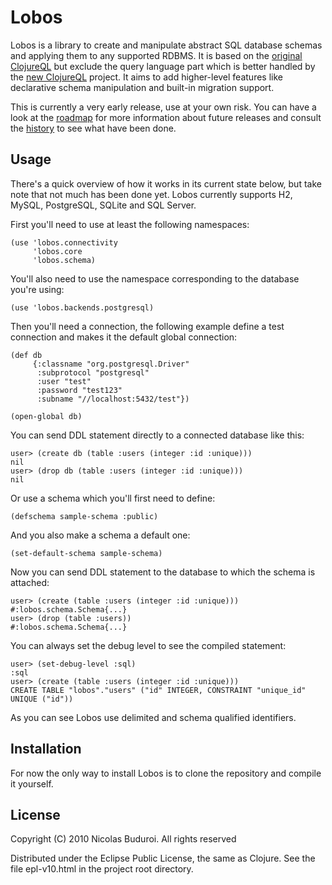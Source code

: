 # Lobos

Lobos is a library to create and manipulate abstract SQL database
schemas and applying them to any supported RDBMS. It is based on the
[original ClojureQL] but exclude the query language part which is better
handled by the [new ClojureQL] project. It aims to add higher-level
features like declarative schema manipulation and built-in migration
support.

This is currently a very early release, use at your own risk. You can
have a look at the [roadmap] for more information about future releases
and consult the [history] to see what have been done.

## Usage

There's a quick overview of how it works in its current state below, but
take note that not much has been done yet. Lobos currently supports H2,
MySQL, PostgreSQL, SQLite and SQL Server.

First you'll need to use at least the following namespaces:
    
    (use 'lobos.connectivity
         'lobos.core
         'lobos.schema)

You'll also need to use the namespace corresponding to the database
you're using:

    (use 'lobos.backends.postgresql)

Then you'll need a connection, the following example define a test
connection and makes it the default global connection:
    
    (def db
         {:classname "org.postgresql.Driver"
          :subprotocol "postgresql"
          :user "test"
          :password "test123"
          :subname "//localhost:5432/test"})

    (open-global db)

You can send DDL statement directly to a connected database like this:

    user> (create db (table :users (integer :id :unique)))
    nil
    user> (drop db (table :users (integer :id :unique)))
    nil

Or use a schema which you'll first need to define:

    (defschema sample-schema :public)

And you also make a schema a default one:

    (set-default-schema sample-schema)

Now you can send DDL statement to the database to which the schema is
attached:

    user> (create (table :users (integer :id :unique)))
    #:lobos.schema.Schema{...}
    user> (drop (table :users))
    #:lobos.schema.Schema{...}

You can always set the debug level to see the compiled statement:

    user> (set-debug-level :sql)
    :sql
    user> (create (table :users (integer :id :unique)))
    CREATE TABLE "lobos"."users" ("id" INTEGER, CONSTRAINT "unique_id" UNIQUE ("id"))

As you can see Lobos use delimited and schema qualified identifiers.

## Installation

For now the only way to install Lobos is to clone the repository and
compile it yourself.

## License

Copyright (C) 2010 Nicolas Buduroi. All rights reserved

Distributed under the Eclipse Public License, the same as Clojure. See
the file epl-v10.html in the project root directory.

[original ClojureQL]: http://gitorious.org/clojureql
[new ClojureQL]: https://github.com/LauJensen/clojureql
[roadmap]: https://github.com/budu/lobos/blob/master/roadmap.md
[history]: https://github.com/budu/lobos/blob/master/history.md
